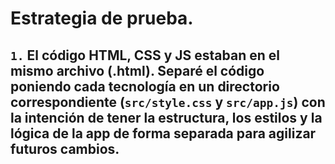 # Estrategia de prueba.

## `1.` El código HTML, CSS y JS estaban en el mismo archivo (.html). Separé el código poniendo cada tecnología en un directorio correspondiente (`src/style.css` y `src/app.js`) con la intención de tener la estructura, los estilos y la lógica de la app de forma separada para agilizar futuros cambios.